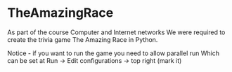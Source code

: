 # TheAmazingRace
As part of the course Computer and Internet networks
We were required to create the trivia game The Amazing Race in Python.

Notice - if you want to run the game you need to allow parallel run
Which can be set at Run -> Edit configurations -> top right (mark it)
